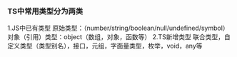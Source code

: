 ### TS中常用类型分为两类
1.JS中已有类型
原始类型：（number/string/boolean/null/undefined/symbol）
对象（引用）类型：object（数组，对象，函数等）
2.TS新增类型
联合类型，自定义类型（类型别名），接口，元组，字面量类型，枚举，void，any等